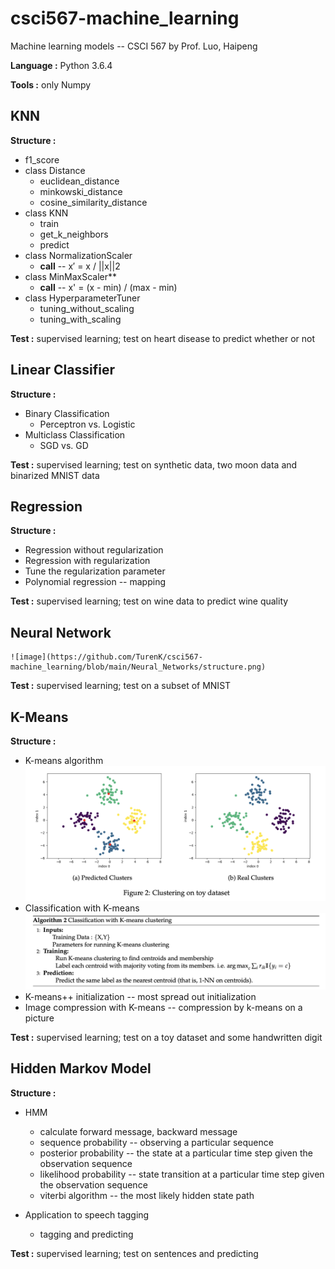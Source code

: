 # csci567-machine_learning

Machine learning models -- CSCI 567 by Prof. Luo, Haipeng

**Language :** Python 3.6.4

**Tools :** only Numpy

## KNN

**Structure :** 
- f1_score
- class Distance
    - euclidean_distance
    - minkowski_distance
    - cosine_similarity_distance
- class KNN
    - train
    - get_k_neighbors
    - predict
- class NormalizationScaler
    - __call__ -- x′ = x / ||x||2
- class MinMaxScaler**
    - __call__ -- x' = (x - min) / (max - min)
- class HyperparameterTuner
    - tuning_without_scaling
    - tuning_with_scaling
	
**Test :** supervised learning; test on heart disease to predict whether or not

## Linear Classifier

**Structure :** 
- Binary Classification
    - Perceptron vs. Logistic
- Multiclass Classification
    - SGD vs. GD

**Test :** supervised learning; test on synthetic data, two moon data and binarized MNIST data

## Regression

**Structure :** 
- Regression without regularization
- Regression with regularization
- Tune the regularization parameter
- Polynomial regression -- mapping

**Test :** supervised learning; test on wine data to predict wine quality

## Neural Network
    ![image](https://github.com/TurenK/csci567-machine_learning/blob/main/Neural_Networks/structure.png)
	
**Test :** supervised learning; test on a subset of MNIST

## K-Means

**Structure :** 
- K-means algorithm
    ![image](https://github.com/TurenK/csci567-machine_learning/blob/main/K_means/clusters.png)
- Classification with K-means
    ![image](https://github.com/TurenK/csci567-machine_learning/blob/main/K_means/Algo.png)
- K-means++ initialization -- most spread out initialization
- Image compression with K-means -- compression by k-means on a picture

**Test :** supervised learning; test on a toy dataset and some handwritten digit

## Hidden Markov Model

**Structure :** 
- HMM
    - calculate forward message, backward message
    - sequence probability -- observing a particular sequence
    - posterior probability -- the state at a particular time step given the observation sequence
    - likelihood probability -- state transition at a particular time step given the observation sequence
    - viterbi algorithm -- the most likely hidden state path
    
- Application to speech tagging
    - tagging and predicting

**Test :** supervised learning; test on sentences and predicting

